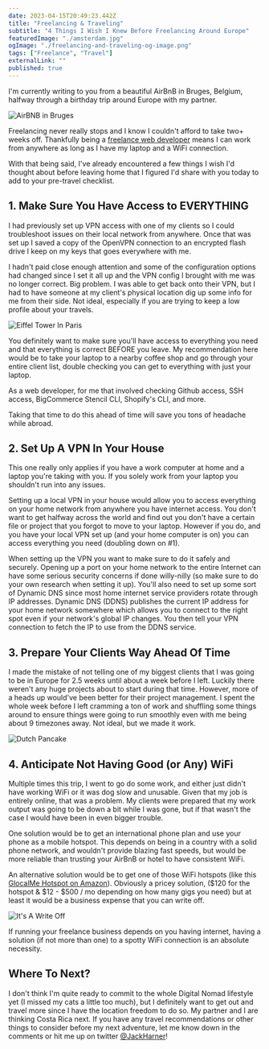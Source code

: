 ```yaml
---
date: 2023-04-15T20:49:23.442Z
title: "Freelancing & Traveling"
subtitle: "4 Things I Wish I Knew Before Freelancing Around Europe" 
featuredImage: "./amsterdam.jpg"
ogImage: "./freelancing-and-traveling-og-image.png"
tags: ["Freelance", "Travel"]
externalLink: ""
published: true
---
```


I'm currently writing to you from a beautiful AirBnB in Bruges, Belgium, halfway through a birthday trip around Europe with my partner. 

![AirBNB in Bruges](./bruges-bnb.jpg "Plant Themed AirBnB in Bruges, Belgium")


Freelancing never really stops and I know I couldn't afford to take two+ weeks off. Thankfully being a [freelance web developer](/portfolio/) means I can work from anywhere as long as I have my laptop and a WiFi connection. 

With that being said, I've already encountered a few things I wish I'd thought about before leaving home that I figured I'd share with you today to add to your pre-travel checklist.

## 1. Make Sure You Have Access to EVERYTHING

I had previously set up VPN access with one of my clients so I could troubleshoot issues on their local network from anywhere. Once that was set up  I saved a copy of the OpenVPN connection to an encrypted flash drive I keep on my keys that goes everywhere with me. 

I hadn't paid close enough attention and some of the configuration options had changed since I set it all up and the VPN config I brought with me was no longer correct. Big problem. I was able to get back onto their VPN, but I had to have someone at my client's physical location dig up some info for me from their side. Not ideal, especially if you are trying to keep a low profile about your travels.

![Eiffel Tower In Paris](./eiffel-tower.jpg "Cloudy Morning Eiffel Tower in Paris, France")

You definitely want to make sure you'll have access to everything you need and that everything is correct BEFORE you leave. My recommendation here would be to take your laptop to a nearby coffee shop and go through your entire client list, double checking you can get to everything with just your laptop. 

As a web developer, for me that involved checking Github access, SSH access, BigCommerce Stencil CLI, Shopify's CLI, and more.

Taking that time to do this ahead of time will save you tons of headache while abroad.

## 2. Set Up A VPN In Your House

This one really only applies if you have a work computer at home and a laptop you're taking with you. If you solely work from your laptop you shouldn't run into any issues.

Setting up a local VPN in your house would allow you to access everything on your home network from anywhere you have internet access. You don't want to get halfway across the world and find out you don't have a certain file or project that you forgot to move to your laptop. However if you do, and you have your local VPN set up (and your home computer is on) you can access everything you need (doubling down on #1). 

When setting up the VPN you want to make sure to do it safely and securely. Opening up a port on your home network to the entire Internet can have some serious security concerns if done willy-nilly (so make sure to do your own research when setting it up). You'll also need to set up some sort of Dynamic DNS since most home internet service providers rotate through IP addresses. Dynamic DNS (DDNS) publishes the current IP address for your home network somewhere which allows you to connect to the right spot even if your network's global IP changes. You then tell your VPN connection to fetch the IP to use from the DDNS service.

## 3. Prepare Your Clients Way Ahead Of Time

I made the mistake of not telling one of my biggest clients that I was going to be in Europe for 2.5 weeks until about a week before I left. Luckily there weren't any huge projects about to start during that time. However, more of a heads up would've been better for their project management. I spent the whole week before I left cramming a ton of work and shuffling some things around to ensure things were going to run smoothly even with me being about 9 timezones away. Not ideal, but we made it work.

![Dutch Pancake](./dutch-pancake.jpg "Dutch Pancake I Ate in Amsterdam, Netherlands")

## 4. Anticipate Not Having Good (or Any) WiFi

Multiple times this trip, I went to go do some work, and either just didn't have working WiFi or it was dog slow and unusable. Given that my job is entirely online, that was a problem. My clients were prepared that my work output was going to be down a bit while I was gone, but if that wasn't the case I would have been in even bigger trouble. 

One solution would be to get an international phone plan and use your phone as a mobile hotspot. This depends on being in a country with a solid phone network, and wouldn't provide blazing fast speeds, but would be more reliable than trusting your AirBnB or hotel to have consistent WiFi. 

An alternative solution would be to get one of those WiFi hotspots (like this [GlocalMe Hotspot on Amazon](https://amzn.to/3L3niS3)). Obviously a pricey solution, ($120 for the hotspot & $12 - $500 / mo depending on how many gigs you need) but at least it would be a business expense that you can write off. 

![It's A Write Off](https://media.tenor.com/5iY9XU26qbQAAAAC/schitts-creek-david-rose.gif)

If running your freelance business depends on you having internet, having a solution (if not more than one) to a spotty WiFi connection is an absolute necessity. 

## Where To Next?

I don't think I'm quite ready to commit to the whole Digital Nomad lifestyle yet (I missed my cats a little too much), but I definitely want to get out and travel more since I have the location freedom to do so. My partner and I are thinking Costa Rica next. If you have any travel recommendations or other things to consider before my next adventure, let me know down in the comments or hit me up on twitter [@JackHarner](https://twitter.com/jackharner)!